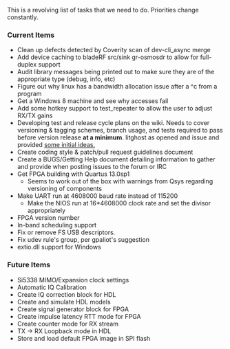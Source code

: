 This is a revolving list of tasks that we need to do.  Priorities change constantly.

### Current Items ###
- Clean up defects detected by Coverity scan of dev-cli_async merge
- Add device caching to bladeRF src/sink gr-osmosdr to allow for full-duplex support
- Audit library messages being printed out to make sure they are of the appropriate type (debug, info, etc)
- Figure out why linux has a bandwidth allocation issue after a ^c from a program
- Get a Windows 8 machine and see why accesses fail
- Add some hotkey support to test_repeater to allow the user to adjust RX/TX gains
- Developing test and release cycle plans on the wiki. Needs to cover versioning & tagging schemes, branch usage, and tests required to pass before version release **at a minimum**. litghost as opened and issue and provided [some initial ideas.](https://github.com/Nuand/bladeRF/issues/105)
- Create coding style & patch/pull request guidelines document
- Create a BUGS/Getting Help document detailing information to gather and provide when posting issues to the forum or IRC
- Get FPGA building with Quartus 13.0sp1
    - Seems to work out of the box with warnings from Qsys regarding versioning of components
- Make UART run at 4608000 baud rate instead of 115200
    - Make the NIOS run at 16*4608000 clock rate and set the divisor appropriately
- FPGA version number
- In-band scheduling support
- Fix or remove FS USB descriptors.
- Fix udev rule's group, per gpaliot's suggestion
- extio.dll support for Windows

### Future Items ###
- Si5338 MIMO/Expansion clock settings
- Automatic IQ Calibration
- Create IQ correction block for HDL
- Create and simulate HDL models
- Create signal generator block for FPGA
- Create impulse latency RTT mode for FPGA
- Create counter mode for RX stream
- TX -> RX Loopback mode in HDL
- Store and load default FPGA image in SPI flash